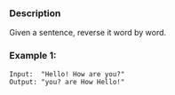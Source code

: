 ### Description

Given a sentence, reverse it word by word.

### Example 1:

```
Input:  "Hello! How are you?"
Output: "you? are How Hello!" 
```
